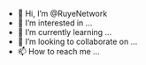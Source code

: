 - 👋 Hi, I’m @RuyeNetwork
- 👀 I’m interested in ...
- 🌱 I’m currently learning ...
- 💞️ I’m looking to collaborate on ...
- 📫 How to reach me ...

<!---
RuyeNetwork/RuyeNetwork is a ✨ special ✨ repository because its `README.md` (this file) appears on your GitHub profile.
You can click the Preview link to take a look at your changes.
--->
